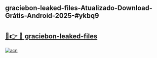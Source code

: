 ## graciebon-leaked-files-Atualizado-Download-Grátis-Android-2025-#ykbq9

# <h2><a href="https://ainizakaria.my?title=graciebon-leaked-files&ref=20M">🔗👉 🔴 graciebon-leaked-files</a></h2>

[![acn](https://github.com/user-attachments/assets/0f9c940e-d8b0-45ae-aac7-cd30a18b3e1c)](https://ainizakaria.my?title=graciebon-leaked-files&ref=20M)

